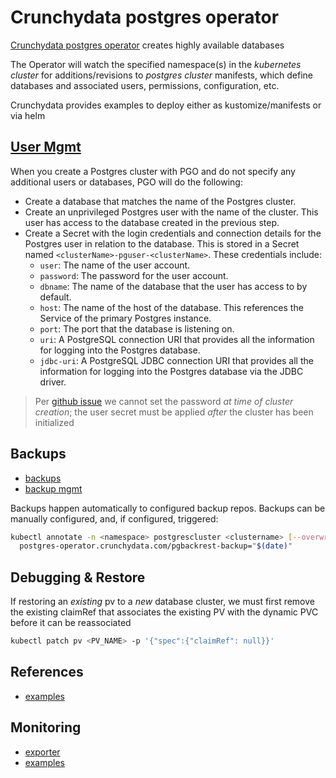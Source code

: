 # Crunchydata postgres operator

[Crunchydata postgres operator](https://github.com/CrunchyData/postgres-operator) creates highly available databases

The Operator will watch the specified namespace(s) in the
_kubernetes cluster_ for additions/revisions to _postgres cluster_ manifests,
which define databases and associated users, permissions, configuration, etc.

Crunchydata provides examples to deploy either as kustomize/manifests or via helm

## [User Mgmt](https://access.crunchydata.com/documentation/postgres-operator/v5/architecture/user-management/)

When you create a Postgres cluster with PGO and do not specify any additional users or databases, PGO will do the following:

- Create a database that matches the name of the Postgres cluster.
- Create an unprivileged Postgres user with the name of the cluster.
  This user has access to the database created in the previous step.
- Create a Secret with the login credentials and connection details for the Postgres user in relation to the database.
  This is stored in a Secret named `<clusterName>-pguser-<clusterName>`. These credentials include:
  - `user`: The name of the user account.
  - `password`: The password for the user account.
  - `dbname`: The name of the database that the user has access to by default.
  - `host`: The name of the host of the database. This references the Service of the primary Postgres instance.
  - `port`: The port that the database is listening on.
  - `uri`: A PostgreSQL connection URI that provides all the information for logging into the Postgres database.
  - `jdbc-uri`: A PostgreSQL JDBC connection URI that provides all the information for logging into the Postgres database via the JDBC driver.

> Per [github issue](https://github.com/CrunchyData/postgres-operator/issues/2861) we cannot set the password _at time of cluster creation_; the user secret must be applied _after_ the cluster has been initialized

## Backups

- [backups](https://access.crunchydata.com/documentation/postgres-operator/5.1.0/tutorial/backups/)
- [backup mgmt](https://access.crunchydata.com/documentation/postgres-operator/5.1.0/tutorial/backup-management/)

Backups happen automatically to configured backup repos.
Backups can be manually configured, and, if configured, triggered:

```sh
kubectl annotate -n <namespace> postgrescluster <clustername> [--overwrite] \
  postgres-operator.crunchydata.com/pgbackrest-backup="$(date)"
```

## Debugging & Restore

If restoring an _existing_ pv to a _new_ database cluster, we must first remove the existing claimRef that
associates the existing PV with the dynamic PVC before it can be reassociated

```sh
kubectl patch pv <PV_NAME> -p '{"spec":{"claimRef": null}}'
```

## References

- [examples](https://github.com/CrunchyData/postgres-operator-examples)

## Monitoring

- [exporter](https://access.crunchydata.com/documentation/postgres-operator/4.6.2/advanced/crunchy-postgres-exporter/)
- [examples](https://github.com/CrunchyData/postgres-operator-examples/tree/main/kustomize/monitoring)
